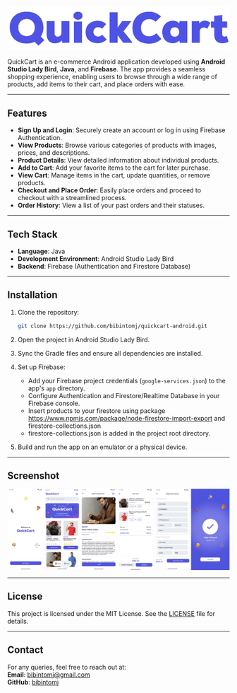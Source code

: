 
![QuickCart](app/src/main/res/drawable/logo_coloured.png)

QuickCart is an e-commerce Android application developed using **Android Studio Lady Bird**, **Java**, and **Firebase**. The app provides a seamless shopping experience, enabling users to browse through a wide range of products, add items to their cart, and place orders with ease.

---

## Features

- **Sign Up and Login**: Securely create an account or log in using Firebase Authentication.
- **View Products**: Browse various categories of products with images, prices, and descriptions.
- **Product Details**: View detailed information about individual products.
- **Add to Cart**: Add your favorite items to the cart for later purchase.
- **View Cart**: Manage items in the cart, update quantities, or remove products.
- **Checkout and Place Order**: Easily place orders and proceed to checkout with a streamlined process.
- **Order History**: View a list of your past orders and their statuses.

---

## Tech Stack

- **Language**: Java  
- **Development Environment**: Android Studio Lady Bird  
- **Backend**: Firebase (Authentication and Firestore Database)

---

## Installation

1. Clone the repository:
   ```bash
   git clone https://github.com/bibintomj/quickcart-android.git
   ```

2. Open the project in Android Studio Lady Bird.

3. Sync the Gradle files and ensure all dependencies are installed.

4. Set up Firebase:
   - Add your Firebase project credentials (`google-services.json`) to the app's `app` directory.
   - Configure Authentication and Firestore/Realtime Database in your Firebase console.
   - Insert products to your firestore using package https://www.npmjs.com/package/node-firestore-import-export and firestore-collections.json
   - firestore-collections.json is added in the project root directory. 

5. Build and run the app on an emulator or a physical device.

---

## Screenshot

![QuickCart](repoassets/screenshot.webp)

---

## License

This project is licensed under the MIT License. See the [LICENSE](LICENSE) file for details.

---

## Contact

For any queries, feel free to reach out at:  
**Email**: bibintomj@gmail.com  
**GitHub**: [bibintomj](https://github.com/bibintomj)
